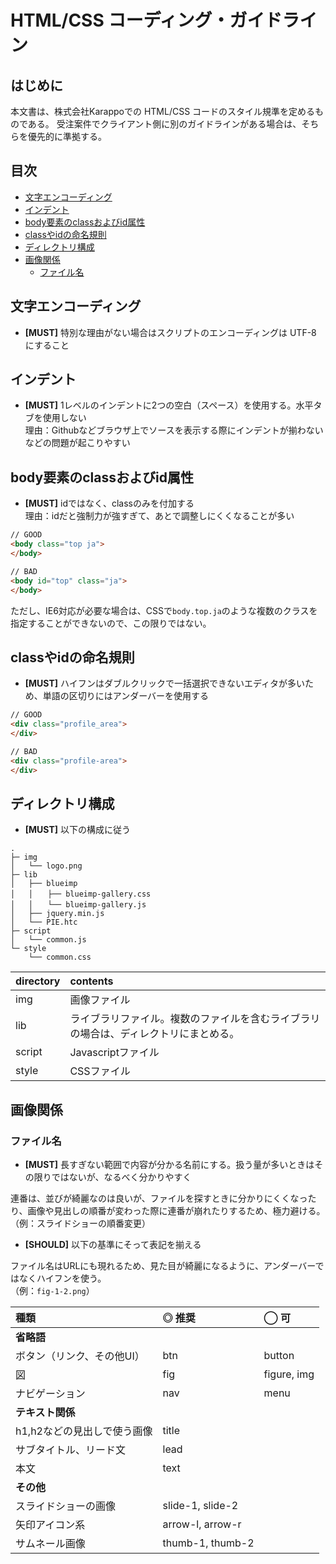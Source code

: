 # HTML/CSS コーディング・ガイドライン

## はじめに

本文書は、株式会社Karappoでの HTML/CSS コードのスタイル規準を定めるものである。
受注案件でクライアント側に別のガイドラインがある場合は、そちらを優先的に準拠する。


## 目次

<!-- MarkdownTOC  -->

- [文字エンコーディング](#文字エンコーディング)
- [インデント](#インデント)
- [body要素のclassおよびid属性](#body要素のclassおよびid属性)
- [classやidの命名規則](#classやidの命名規則)
- [ディレクトリ構成](#ディレクトリ構成)
- [画像関係](#画像関係)
  - [ファイル名](#ファイル名)

<!-- /MarkdownTOC -->


## 文字エンコーディング

- **[MUST]** 特別な理由がない場合はスクリプトのエンコーディングは UTF-8 にすること


## インデント

- **[MUST]** 1レベルのインデントに2つの空白（スペース）を使用する。水平タブを使用しない  
理由：Githubなどブラウザ上でソースを表示する際にインデントが揃わないなどの問題が起こりやすい


## body要素のclassおよびid属性

- **[MUST]** idではなく、classのみを付加する  
理由：idだと強制力が強すぎて、あとで調整しにくくなることが多い

```html
// GOOD
<body class="top ja">
</body>

// BAD
<body id="top" class="ja">
</body>
```

ただし、IE6対応が必要な場合は、CSSで`body.top.ja`のような複数のクラスを指定することができないので、この限りではない。


## classやidの命名規則

- **[MUST]** ハイフンはダブルクリックで一括選択できないエディタが多いため、単語の区切りにはアンダーバーを使用する

```html
// GOOD
<div class="profile_area">
</div>

// BAD
<div class="profile-area">
</div>
```


## ディレクトリ構成

- **[MUST]** 以下の構成に従う

```
.
├─ img
│   └── logo.png
├─ lib
│   ├── blueimp
│   │　　├── blueimp-gallery.css
│   │　　└── blueimp-gallery.js
│   ├── jquery.min.js
│   └── PIE.htc
├─ script
│   └── common.js
└─ style
    └── common.css
```

| directory  | contents          |
|:---------- |:----------------- |
| img        | 画像ファイル         |
| lib        | ライブラリファイル。複数のファイルを含むライブラリの場合は、ディレクトリにまとめる。        |
| script     | Javascriptファイル  |
| style      | CSSファイル         |

## 画像関係

### ファイル名

- **[MUST]** 長すぎない範囲で内容が分かる名前にする。扱う量が多いときはその限りではないが、なるべく分かりやすく

連番は、並びが綺麗なのは良いが、ファイルを探すときに分かりにくくなったり、画像や見出しの順番が変わった際に連番が崩れたりするため、極力避ける。  
（例：スライドショーの順番変更）

- **[SHOULD]** 以下の基準にそって表記を揃える

ファイル名はURLにも現れるため、見た目が綺麗になるように、アンダーバーではなくハイフンを使う。  
（例：`fig-1-2.png`）

| 種類                    | ◎ 推奨           | ◯ 可        |
|:---------------------- |:---------------- |:---------- |
| **省略語**              |                  |            |
| ボタン（リンク、その他UI）  | btn              | button     |
| 図                     | fig              | figure, img |
| ナビゲーション            | nav              | menu       |
| **テキスト関係**          |                  |            |
| h1,h2などの見出しで使う画像 | title            |            |
| サブタイトル、リード文      | lead             |            |
| 本文                    | text             |            |
| **その他**              |                   |            |
| スライドショーの画像       | slide-1, slide-2   |            |
| 矢印アイコン系            | arrow-l, arrow-r   |            |
| サムネール画像            | thumb-1, thumb-2   |            |
